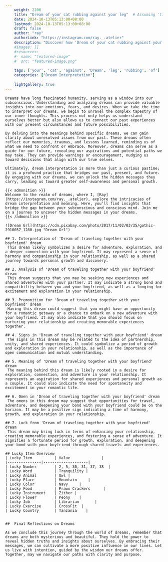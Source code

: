 ```yaml
---
    weight: 2206
    title: "Dream of your cat rubbing against your leg"  # Assuming 'title' column exists
    date: 2024-10-13T05:13:00+08:00
    lastmod: 2024-10-13T05:13:00+08:00
    draft: false
    author: "ray"
    authorLink: "https://instagram.com/ray._.atelier"
    description: "Discover how 'Dream of your cat rubbing against your leg' can interpret your future and uncover its significant meanings in your life."
    #images: []
    #resources:
    #- name: "featured-image"
    #  src: "featured-image.png"
    
    tags: ['your', 'cat', 'against', 'Dream', 'leg', 'rubbing', 'of']
    categories: ["Dream Interpretation"]
    
    lightgallery: true
---
```

    
    Dreams have long fascinated humanity, serving as a window into our subconscious. Understanding and analyzing dreams can provide valuable insights into our emotions, fears, and desires. When we take the time to interpret our dreams, we begin to unravel the complex tapestry of our inner thoughts. This process not only helps us understand ourselves better but also allows us to connect our past experiences with our present circumstances and future possibilities.
    
    By delving into the meanings behind specific dreams, we can gain clarity about unresolved issues from our past. These dreams often reflect our memories, traumas, and lessons learned, reminding us of what we need to confront or embrace. Moreover, dreams can serve as a guide for our future, revealing our aspirations and potential paths we may take. They can provide warnings or encouragement, nudging us toward decisions that align with our true selves.
    
    Ultimately, dream interpretation is more than just a curious pastime; it is a profound practice that bridges our past, present, and future. By engaging with our dreams, we can unlock the hidden messages they carry, leading us toward greater self-awareness and personal growth.
    
    {{< admonition >}}
    Welcome to the realm of dreams, where I, [Ray](https://instagram.com/ray._.atelier), explore the intricacies of dream interpretation and meaning. Here, you’ll find insights that bridge the gap between your subconscious and conscious mind. Join me on a journey to uncover the hidden messages in your dreams.
    {{< /admonition >}}
    
    ![Dream Grl](https://cdn.pixabay.com/photo/2017/11/02/03/35/gothic-2910057_1280.jpg "Dream Grl")
    
    ## 1. Interpretation of 'Dream of traveling together with your boyfriend' dream
     This dream likely symbolizes a desire for adventure, exploration, and a deeper connection with your boyfriend. It may represent a sense of harmony and companionship in your relationship, as well as a shared journey towards personal growth and discovery.
    
    ## 2. Analysis of 'Dream of traveling together with your boyfriend' dream
     This dream suggests that you may be seeking new experiences and shared adventures with your partner. It may indicate a strong bond and compatibility between you and your boyfriend, as well as a longing for excitement and exploration in your relationship.
    
    ## 3. Premonition for 'Dream of traveling together with your boyfriend' dream
     Having this dream could suggest that you might have an opportunity for a romantic getaway or a chance to embark on a new adventure with your boyfriend. It may also indicate that you should focus on nurturing your relationship and creating memorable experiences together.
    
    ## 4. Signs in 'Dream of traveling together with your boyfriend' dream
     The signs in this dream may be related to the idea of partnership, unity, and shared experiences. It could symbolize a period of growth and exploration in your relationship, as well as the importance of open communication and mutual understanding.
    
    ## 5. Meaning of 'Dream of traveling together with your boyfriend' dream
     The meaning behind this dream is likely rooted in a desire for exploration, connection, and adventure in your relationship. It represents an aspiration for shared experiences and personal growth as a couple. It could also indicate the need for spontaneity and excitement in your romantic life.
    
    ## 6. Omen in 'Dream of traveling together with your boyfriend' dream
     The omens in this dream may suggest that opportunities for travel, adventure, and deepening your bond with your boyfriend could be on the horizon. It may be a positive sign indicating a time of harmony, growth, and exploration in your relationship.
    
    ## 7. Luck from 'Dream of traveling together with your boyfriend' dream
     This dream may bring luck in terms of enhancing your relationship, creating memorable experiences, and fostering a sense of adventure. It signifies a fortunate period for growth, exploration, and deepening your bond with your boyfriend through shared travels and experiences.
    
    ## Lucky Item Overview
    | Lucky Item          | Value              |
    |---------------|--------------------|
    | Lucky Number        | 2, 5, 30, 31, 37, 38  |
    | Lucky Word          | Tranquility |
    | Lucky Animal        | Owl |
    | Lucky Place         | Mountain     |
    | Lucky Color         | Navy     |
    | Lucky Food          | Prawn Crackers      |
    | Lucky Instrument    | Zither |
    | Lucky Flower        | Peony    |
    | Lucky Job           | Librarian       |
    | Lucky Exercise      | CrossFit  |
    | Lucky Country       | Tanzania    |
    
    
    ##  Final Reflections on Dreams
    
    As we conclude this journey through the world of dreams, remember that dreams are both mysterious and beautiful. They hold the power to reveal hidden truths and insights about ourselves. By embracing their messages, we can cultivate a more positive influence in our lives. Let us live with intention, guided by the wisdom our dreams offer. Together, may we navigate our paths with clarity and purpose.
    